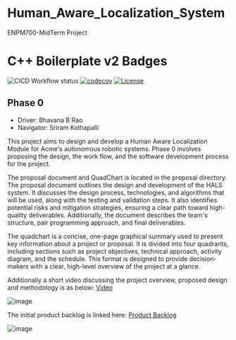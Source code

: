 
# Human_Aware_Localization_System
ENPM700-MidTerm Project
# C++ Boilerplate v2 Badges
![CICD Workflow status](https://github.com/bhavanarao3/Human_Aware_Localization_System/actions/workflows/run-unit-test-and-upload-codecov.yml/badge.svg) [![codecov](https://codecov.io/gh/bhavanarao3/Human_Aware_Localization_System/graph/badge.svg?token=8o7v3LGmTM)](https://codecov.io/gh/bhavanarao3/Human_Aware_Localization_System) [![License](https://img.shields.io/badge/license-MIT-blue.svg)](LICENSE)

## Phase 0

- Driver: Bhavana B Rao
- Navigator: Sriram Kothapalli

This project aims to design and develop a Human Aware Localization Module for Acme's autonomous robotic systems. Phase 0 involves proposing the design, the work flow, and the software development process for the project.

The proposal document and QuadChart is located in the proposal directory. The proposal document outlines the design and development of the HALS system. It discusses the design process, technologies, and algorithms that will be used, along with the testing and validation steps. It also identifies potential risks and mitigation strategies, ensuring a clear path toward high-quality deliverables. Additionally, the document describes the team's structure, pair programming approach, and final deliverables.

The quadchart is a concise, one-page graphical summary used to present key information about a project or proposal. It is divided into four quadrants, including sections such as project objectives, technical approach, activity diagram, and the schedule. This format is designed to provide decision-makers with a clear, high-level overview of the project at a glance.

Additionally a short video discussing the project overview, proposed design and methodology is as below:
[Video](https://www.canva.com/design/DAGTmxytqVQ/002m6bJGIoaTDRKGFH7m0Q/view?utm_content=DAGTmxytqVQ&utm_campaign=share_your_design&utm_medium=link&utm_source=shareyourdesignpanel)

![image](https://github.com/user-attachments/assets/22ce6b5f-0727-4427-b450-d9db92c255a9)

The initial product backlog is linked here: [Product Backlog](https://docs.google.com/spreadsheets/d/1BkUKRTix_gpAeI8nEOIU-Vc7oSzQCU-JUhH3wqEv24I/edit?usp=sharing)

![image](https://github.com/user-attachments/assets/96eedb68-ad43-4447-aace-59f3ea199413)


